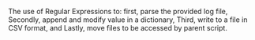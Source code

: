 
The use of Regular Expressions to:
first, parse the provided log file,
Secondly, append and modify value in a dictionary,
Third, write to a file in CSV format,
and Lastly, move files to be accessed by parent script. 



